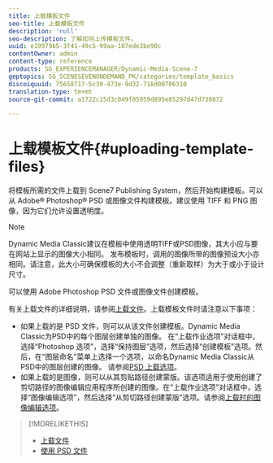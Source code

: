 ```yaml
---
title: 上载模板文件
seo-title: 上载模板文件
description: 'null'
seo-description: 了解如何上传模板文件。
uuid: e19979b5-3f41-49c5-99aa-107ede3be98c
contentOwner: admin
content-type: reference
products: SG_EXPERIENCEMANAGER/Dynamic-Media-Scene-7
geptopics: SG_SCENESEVENONDEMAND_PK/categories/template_basics
discoiquuid: 75658717-5c39-473e-9d32-718d00706310
translation-type: tm+mt
source-git-commit: a1722c15d3c049f05959d895e85297d47d730872

---
```



# 上载模板文件{#uploading-template-files}

将模板所需的文件上载到 Scene7 Publishing System，然后开始构建模板。可以从 Adobe® Photoshop® PSD 或图像文件构建模板。建议使用 TIFF 和 PNG 图像，因为它们允许设置透明度。

>[!NOTE]
>
>Dynamic Media Classic建议在模板中使用透明TIFF或PSD图像，其大小应与要在网站上显示的图像大小相同。 发布模板时，调用的图像所带的图像预设大小亦相同。请注意，此大小可确保模板的大小不会调整（重新取样）为大于或小于设计尺寸。

可以使用 Adobe Photoshop PSD 文件或图像文件创建模板。

有关上载文件的详细说明，请参阅[上载文件](uploading-files.md#uploading_files)。上载模板文件时请注意以下事项：

* 如果上载的是 PSD 文件，则可以从该文件创建模板。Dynamic Media Classic为PSD中的每个图层创建单独的图像。 在“上载作业选项”对话框中，选择“Photoshop 选项”，选择“保持图层”选项，然后选择“创建模板”选项。然后，在“图层命名”菜单上选择一个选项，以命名Dynamic Media Classic从PSD中的图层创建的图像。 请参阅[PSD 上载选项](psd-files.md#psd_upload_options)。
* 如果上载的是图像，则可以从其剪贴路径创建蒙版。该选项适用于使用创建了剪切路径的图像编辑应用程序所创建的图像。在“上载作业选项”对话框中，选择“图像编辑选项”，然后选择“从剪切路径创建蒙版”选项。请参阅[上载时的图像编辑选项](image-editing-options-upload.md#image-editing-options-at-upload)。

>[!MORELIKETHIS]
>
>* [上载文件](uploading-files.md#uploading_your_files)
>* [使用 PSD 文件](psd-files.md#working_with_psd_files)

